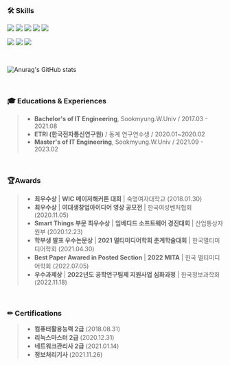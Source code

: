 ### 🛠 Skills
<p>
  <img src="https://img.shields.io/badge/Python-3766AB?style=for-the-badge&logo=Python&logoColor=white"/>
  <img src="https://img.shields.io/badge/PyTorch-EE4C2C?style=for-the-badge&logo=PyTorch&logoColor=white"/>
  <img src="https://img.shields.io/badge/TensorFlow-FF6F00?style=for-the-badge&logo=TensorFlow&logoColor=white"/>
  <img src="https://img.shields.io/badge/OpenCV-5C3EE8?style=for-the-badge&logo=OpenCV&logoColor=white"/>
  <img src="https://img.shields.io/badge/R-276DC3?style=for-the-badge&logo=R&logoColor=white"/>
</p>

<p>
  <img src="https://img.shields.io/badge/Swift-F05138?style=for-the-badge&logo=Swift&logoColor=white"/>
  <img src="https://img.shields.io/badge/C++-00599C?style=for-the-badge&logo=C++&logoColor=white"/>
  <img src="https://img.shields.io/badge/Git-F05032?style=for-the-badge&logo=Git&logoColor=white"/>
</p>

<br/>

![Anurag's GitHub stats](https://github-readme-stats.vercel.app/api?username=DyeonPark&show_icons=true&theme=merko)

<br/>

### 🎓 Educations & Experiences
> * **Bachelor's of IT Engineering**, Sookmyung.W.Univ / 2017.03 - 2021.08
> * **ETRI (한국전자통신연구원)** / 동계 연구연수생 / 2020.01~2020.02
> * **Master's of IT Engineering**, Sookmyung.W.Univ / 2021.09 - 2023.02

<br/>

### 🏆Awards
> * **최우수상** | **WIC 메이저해커톤 대회** | 숙명여자대학교 (2018.01.30)
> * **최우수상** | **여대생창업아이디어 영상 공모전** | 한국여성벤처협회 (2020.11.05)
> * **Smart Things 부문 최우수상** | **임베디드 소프트웨어 경진대회** | 산업통상자원부 (2020.12.23)
> * **학부생 발표 우수논문상** | **2021 멀티미디어학회 춘계학술대회** | 한국멀티미디어학회 (2021.04.30)
> * **Best Paper Awared in Posted Section** | **2022 MITA** | 한국 멀티미디어학회 (2022.07.05)
> * **우수과제상** | **2022년도 공학연구팀제 지원사업 심화과정** | 한국정보과학회 (2022.11.18)

<br/>

### ✏ Certifications
> * **컴퓨터활용능력 2급** (2018.08.31)
> * **리눅스마스터 2급** (2020.12.31)
> * **네트워크관리사 2급** (2021.01.14)
> * **정보처리기사** (2021.11.26)

<!-- https://simpleicons.org/ -->
